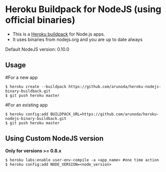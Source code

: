 Heroku Buildpack for NodeJS (using official binaries)
=====================================================

* This is a [Heroku buildpack](http://devcenter.heroku.com/articles/buildpacks) for Node.js apps.
* It uses binaries from nodejs.org and you are up to date always

Default NodeJS version: 0.10.0

Usage
-----

#For a new app

    $ heroku create --buildpack https://github.com/arunoda/heroku-nodejs-binary-buildback.git
    $ git push heroku master

#For an existing app

    $ heroku config:add BUILDPACK_URL=https://github.com/arunoda/heroku-nodejs-binary-buildback.git
    $ git push heroku master

Using Custom NodeJS version
---------------------------

**Only for versions >= 0.8.x**

    $ heroku labs:enable user-env-compile -a <app_name> #one time action
    $ heroku config:add NODE_VERSION=<node_version>
